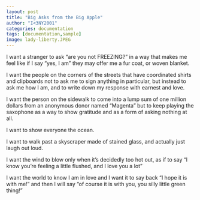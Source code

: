 ```yaml
---
layout: post
title: "Big Asks from the Big Apple"
author: "I<3NY2001"
categories: documentation
tags: [documentation,sample]
image: lady-liberty.JPEG
---
```


I want a stranger to ask “are you not FREEZING?” in a way that makes me feel like if I say “yes, I am” they may offer me a fur coat, or woven blanket. 

I want the people on the corners of the streets that have coordinated shirts and clipboards not to ask me to sign anything in particular, but instead to ask me how I am, and to write down my response with earnest and love. 

I want the person on the sidewalk to come into a lump sum of one million dollars from an anonymous donor named “Magenta” but to keep playing the saxophone as a way to show gratitude and as a form of asking nothing at all. 

I want to show everyone the ocean.

I want to walk past a skyscraper made of stained glass, and actually just laugh out loud.

I want the wind to blow only when it’s decidedly too hot out, as if to say “I know you’re feeling a little flushed, and I love you a lot”

I want the world to know I am in love and I want it to say back “I hope it is with me!” and then I will say “of course it is with you, you silly little green thing!”